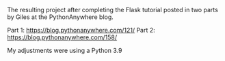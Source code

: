 The resulting project after completing the Flask tutorial posted in two parts by Giles at the PythonAnywhere blog.

Part 1: https://blog.pythonanywhere.com/121/
Part 2: https://blog.pythonanywhere.com/158/

My adjustments were using a Python 3.9 
